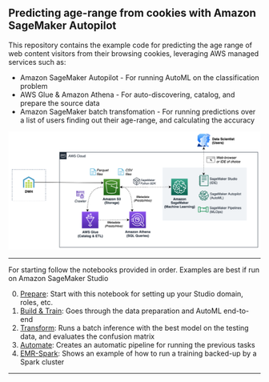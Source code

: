 ## Predicting age-range from cookies with Amazon SageMaker Autopilot

This repository contains the example code for predicting the age range of web content visitors from their browsing cookies, leveraging AWS managed services such as:
* Amazon SageMaker Autopilot - For running AutoML on the classification problem
* AWS Glue & Amazon Athena - For auto-discovering, catalog, and prepare the source data
* Amazon SageMaker batch transfomation - For running predictions over a list of users finding out their age-range, and calculating the accuracy

![Architecture](images/diagram.png)

---

For starting follow the notebooks provided in order. Examples are best if run on Amazon SageMaker Studio

0. [Prepare](./0-prepare.ipynb): Start with this notebook for setting up your Studio domain, roles, etc.
1. [Build & Train](./1-build_train.ipynb): Goes through the data preparation and AutoML end-to-end 
2. [Transform](./2-transform.ipynb): Runs a batch inference with the best model on the testing data, and evaluates the confusion matrix
3. [Automate](./3-automate.ipynb): Creates an automatic pipeline for running the previous tasks
4. [EMR-Spark](./4-EMR-Spark.ipynb): Shows an example of how to run a training backed-up by a Spark cluster

---
